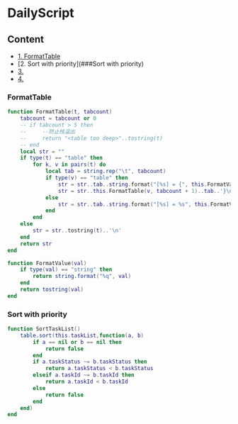 # DailyScript
## Content
<!-- vim-markdown-toc GFM -->
* [1. FormatTable](#FormatTable)
* [2. Sort with priority](###Sort with priority)
* [3.](#3.)
* [4.](#4.)
<!-- vim-markdown-toc -->
### FormatTable
```lua
function FormatTable(t, tabcount)
    tabcount = tabcount or 0
    -- if tabcount > 5 then
    --     --防止栈溢出
    --     return "<table too deep>"..tostring(t)
    -- end
    local str = ""
    if type(t) == "table" then
        for k, v in pairs(t) do
            local tab = string.rep("\t", tabcount)
            if type(v) == "table" then
                str = str..tab..string.format("[%s] = {", this.FormatValue(k))..'\n'
                str = str..this.FormatTable(v, tabcount + 1)..tab..'}\n'
            else
                str = str..tab..string.format("[%s] = %s", this.FormatValue(k), this.FormatValue(v))..',\n'
            end
        end
    else
        str = str..tostring(t)..'\n'
    end
    return str
end

function FormatValue(val)
    if type(val) == "string" then
        return string.format("%q", val)
    end
    return tostring(val)
end
```
### Sort with priority
```lua
function SortTaskList()
    table.sort(this.taskList,function(a, b)
        if a == nil or b == nil then
            return false
        end
        if a.taskStatus ~= b.taskStatus then
            return a.taskStatus < b.taskStatus
        elseif a.taskId ~= b.taskId then
            return a.taskId < b.taskId
        else
            return false
        end
    end)
end
```
